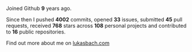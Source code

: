 Joined Github **9** years ago.

Since then I pushed **4002** commits, opened **33** issues, submitted **45** pull requests, received **768** stars across **108** personal projects and contributed to **16** public repositories.

Find out more about me on [lukasbach.com](https://lukasbach.com)
